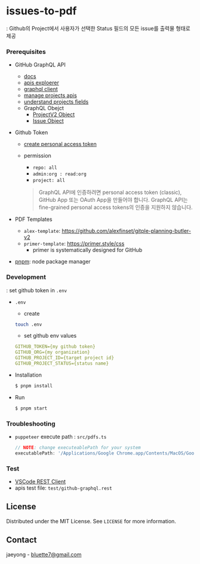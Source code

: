 # issues-to-pdf
: Github의 Project에서 사용자가 선택한 Status 필드의 모든 issue를 출력물 형태로 제공


### Prerequisites
- GitHub GraphQL API
  - [docs](https://docs.github.com/ko/graphql)
  - [apis exploerer](https://docs.github.com/ko/graphql/overview/explorer)
  - [graphql client](https://github.com/octokit/graphql.js)
  - [manage projects apis](https://docs.github.com/en/issues/planning-and-tracking-with-projects/automating-your-project/using-the-api-to-manage-projects)
  - [understand projects fields](https://docs.github.com/en/issues/planning-and-tracking-with-projects/understanding-fields/about-text-and-number-fields)
  - GraphQL Obejct
    - [ProjectV2 Object](https://docs.github.com/ko/graphql/reference/objects#projectv2)
    - [Issue Object](https://docs.github.com/ko/graphql/reference/objects#issue)


- Github Token
  - [create personal access token](https://docs.github.com/ko/authentication/keeping-your-account-and-data-secure/creating-a-personal-access-token)
  - permission
    - `repo: all`
    - `admin:org : read:org`
    - `project: all`


    > GraphQL API에 인증하려면 personal access token (classic), GitHub App 또는 OAuth App을 만들어야 합니다. GraphQL API는 fine-grained personal access tokens의 인증을 지원하지 않습니다.

- PDF Templates
  - `alex-template`: https://github.com/alexfinset/gitple-planning-butler-v2
  - `primer-template`: https://primer.style/css
    - primer is systematically designed for GitHub


- [pnpm](https://pnpm.io/): node package manager

### Development
: set github token in `.env`

- `.env`
  - create
  ```bash
  touch .env
  ```
  
  - set github env values
  ```yml
  GITHUB_TOKEN={my github token}
  GITHUB_ORG={my organization}
  GITHUB_PROJECT_ID={target project id}
  GITHUB_PROJECT_STATUS={status name}
  ```

- Installation
  ```bash
  $ pnpm install
  ```
- Run
  ```bash
  $ pnpm start  
  ```

### Troubleshooting
- `puppeteer` execute path :  `src/pdfs.ts`
    ```javascript
    // NOTE: change executeablePath for your system
    executablePath: '/Applications/Google Chrome.app/Contents/MacOS/Google Chrome'
    ```


### Test
- [VSCode REST Client](https://marketplace.visualstudio.com/items?itemName=humao.rest-client)
- apis test file: `test/github-graphql.rest`


<!-- LICENSE -->
## License

Distributed under the MIT License. See `LICENSE` for more information.


<!-- CONTACT -->
## Contact

jaeyong - bluette7@gmail.com